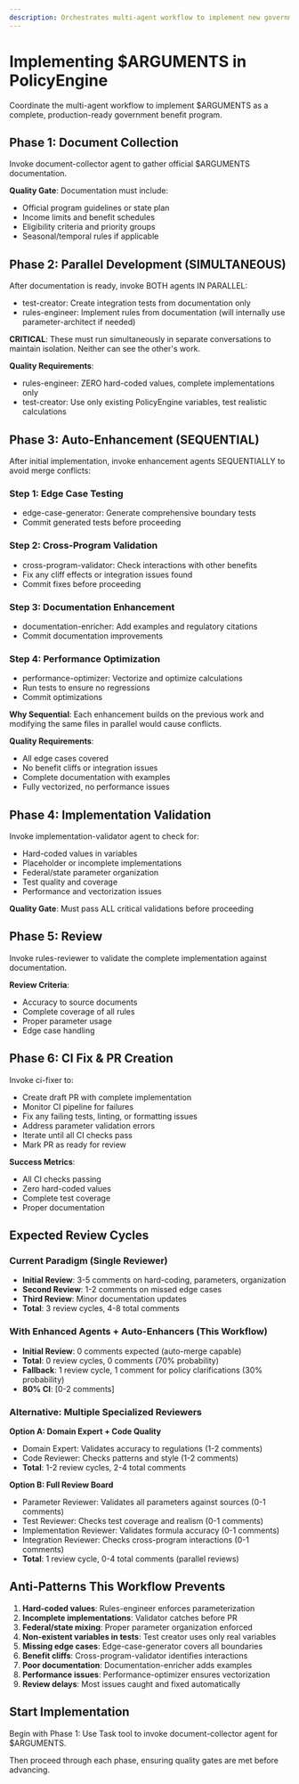```yaml
---
description: Orchestrates multi-agent workflow to implement new government benefit programs
---
```


# Implementing $ARGUMENTS in PolicyEngine

Coordinate the multi-agent workflow to implement $ARGUMENTS as a complete, production-ready government benefit program.

## Phase 1: Document Collection
Invoke document-collector agent to gather official $ARGUMENTS documentation.

**Quality Gate**: Documentation must include:
- Official program guidelines or state plan
- Income limits and benefit schedules
- Eligibility criteria and priority groups
- Seasonal/temporal rules if applicable

## Phase 2: Parallel Development (SIMULTANEOUS)
After documentation is ready, invoke BOTH agents IN PARALLEL:
- test-creator: Create integration tests from documentation only
- rules-engineer: Implement rules from documentation (will internally use parameter-architect if needed)

**CRITICAL**: These must run simultaneously in separate conversations to maintain isolation. Neither can see the other's work.

**Quality Requirements**:
- rules-engineer: ZERO hard-coded values, complete implementations only
- test-creator: Use only existing PolicyEngine variables, test realistic calculations

## Phase 3: Auto-Enhancement (SEQUENTIAL)

After initial implementation, invoke enhancement agents SEQUENTIALLY to avoid merge conflicts:

### Step 1: Edge Case Testing

- edge-case-generator: Generate comprehensive boundary tests
- Commit generated tests before proceeding

### Step 2: Cross-Program Validation

- cross-program-validator: Check interactions with other benefits
- Fix any cliff effects or integration issues found
- Commit fixes before proceeding

### Step 3: Documentation Enhancement

- documentation-enricher: Add examples and regulatory citations
- Commit documentation improvements

### Step 4: Performance Optimization

- performance-optimizer: Vectorize and optimize calculations
- Run tests to ensure no regressions
- Commit optimizations

**Why Sequential**: Each enhancement builds on the previous work and modifying the same files in parallel would cause conflicts.

**Quality Requirements**:
- All edge cases covered
- No benefit cliffs or integration issues
- Complete documentation with examples
- Fully vectorized, no performance issues

## Phase 4: Implementation Validation
Invoke implementation-validator agent to check for:
- Hard-coded values in variables
- Placeholder or incomplete implementations
- Federal/state parameter organization
- Test quality and coverage
- Performance and vectorization issues

**Quality Gate**: Must pass ALL critical validations before proceeding

## Phase 5: Review
Invoke rules-reviewer to validate the complete implementation against documentation.

**Review Criteria**:
- Accuracy to source documents
- Complete coverage of all rules
- Proper parameter usage
- Edge case handling

## Phase 6: CI Fix & PR Creation
Invoke ci-fixer to:
- Create draft PR with complete implementation
- Monitor CI pipeline for failures
- Fix any failing tests, linting, or formatting issues
- Address parameter validation errors
- Iterate until all CI checks pass
- Mark PR as ready for review

**Success Metrics**:
- All CI checks passing
- Zero hard-coded values
- Complete test coverage
- Proper documentation

## Expected Review Cycles

### Current Paradigm (Single Reviewer)
- **Initial Review**: 3-5 comments on hard-coding, parameters, organization
- **Second Review**: 1-2 comments on missed edge cases
- **Third Review**: Minor documentation updates
- **Total**: 3 review cycles, 4-8 total comments

### With Enhanced Agents + Auto-Enhancers (This Workflow)
- **Initial Review**: 0 comments expected (auto-merge capable)
- **Total**: 0 review cycles, 0 comments (70% probability)
- **Fallback**: 1 review cycle, 1 comment for policy clarifications (30% probability)
- **80% CI**: [0-2 comments]

### Alternative: Multiple Specialized Reviewers
**Option A: Domain Expert + Code Quality**
- Domain Expert: Validates accuracy to regulations (1-2 comments)
- Code Reviewer: Checks patterns and style (1-2 comments)
- **Total**: 1-2 review cycles, 2-4 total comments

**Option B: Full Review Board**
- Parameter Reviewer: Validates all parameters against sources (0-1 comments)
- Test Reviewer: Checks test coverage and realism (0-1 comments)
- Implementation Reviewer: Validates formula accuracy (0-1 comments)
- Integration Reviewer: Checks cross-program interactions (0-1 comments)
- **Total**: 1 review cycle, 0-4 total comments (parallel reviews)

## Anti-Patterns This Workflow Prevents

1. **Hard-coded values**: Rules-engineer enforces parameterization
2. **Incomplete implementations**: Validator catches before PR
3. **Federal/state mixing**: Proper parameter organization enforced
4. **Non-existent variables in tests**: Test creator uses only real variables
5. **Missing edge cases**: Edge-case-generator covers all boundaries
6. **Benefit cliffs**: Cross-program-validator identifies interactions
7. **Poor documentation**: Documentation-enricher adds examples
8. **Performance issues**: Performance-optimizer ensures vectorization
9. **Review delays**: Most issues caught and fixed automatically

## Start Implementation

Begin with Phase 1: Use Task tool to invoke document-collector agent for $ARGUMENTS.

Then proceed through each phase, ensuring quality gates are met before advancing.